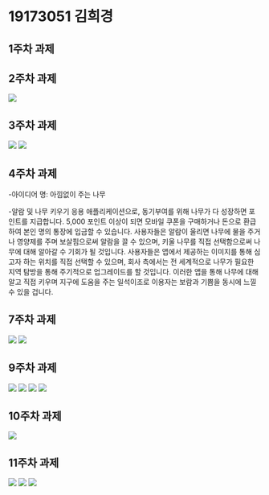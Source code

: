 # 19173051 김희경

## 1주차 과제

## 2주차 과제
<img width="" height="" src="./PNG/2주차.png"></img>

## 3주차 과제
<img width="" height="" src="./PNG/네이버접속하기.png"></img>
<img width="" height="" src="./PNG/전화걸기.png"></img>

## 4주차 과제
  -아이디어 명: 아낌없이 주는 나무
  
  -알람 및 나무 키우기 응용 애플리케이션으로, 동기부여를 위해 나무가 다 성장하면 포인트를 지급합니다. 5,000 포인트 이상이 되면 모바일 쿠폰을 구매하거나 돈으로 환급하여 본인 명의 통장에 입금할 수 있습니다. 사용자들은 알람이 울리면 나무에 물을 주거나 영양제를 주며 보살핌으로써 알람을 끌 수 있으며, 키울 나무를 직접 선택함으로써 나무에 대해 알아갈 수 기회가 될 것입니다. 사용자들은 앱에서 제공하는 이미지를 통해 심고자 하는 위치를 직접 선택할 수 있으며, 회사 측에서는 전 세계적으로 나무가 필요한 지역 탐방을 통해 주기적으로 업그레이드를 할 것입니다. 이러한 앱을 통해 나무에 대해 알고 직접 키우며 지구에 도움을 주는 일석이조로 이용자는 보람과 기쁨을 동시에 느낄 수 있을 겁니다.

## 7주차 과제
<img width="" height="" src="./PNG/실행화면_강아지.png"></img>
<img width="" height="" src="./PNG/실행화면_고양이.png"></img>

## 9주차 과제
<img width="" height="" src="./PNG/image1_실행캡쳐(넓이).png"></img>
<img width="" height="" src="./PNG/image1_실행캡쳐(높이).png"></img>
<img width="" height="" src="./PNG/image2_실행캡쳐(넓이).png"></img>
<img width="" height="" src="./PNG/image2_실행캡쳐(높이).png"></img>

## 10주차 과제
<img width="" height="" src="./PNG/SMS 입력화면.png"></img>

## 11주차 과제
<img width="" height="" src="./PNG/실행1.png"></img>
<img width="" height="" src="./PNG/실행2.png"></img>
<img width="" height="" src="./PNG/실행3.png"></img>
